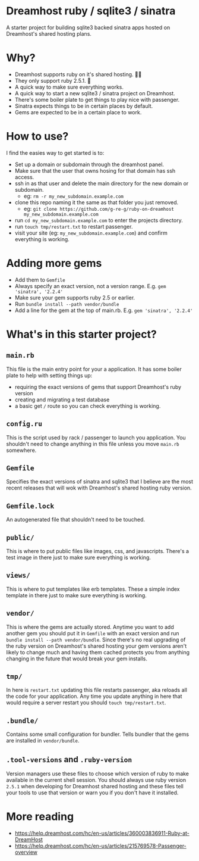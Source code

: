 # Dreamhost ruby / sqlite3 / sinatra

A starter project for building sqlite3 backed sinatra apps hosted on Dreamhost's shared hosting plans.

# Why?

* Dreamhost supports ruby on it's shared hosting. 💎🚀
* They only support ruby 2.5.1. 🤦
* A quick way to make sure everything works.
* A quick way to start a new sqlite3 / sinatra project on Dreamhost.
* There's some boiler plate to get things to play nice with passenger.
* Sinatra expects things to be in certain places by default.
* Gems are expected to be in a certain place to work.

# How to use?
I find the easies way to get started is to:

* Set up a domain or subdomain through the dreamhost panel.
* Make sure that the user that owns hosing for that domain has ssh access.
* ssh in as that user and delete the main directory for the new domain or subdomain.
  * eg: `rm -r my_new_subdomain.example.com`
* clone this repo naming it the same as that folder you just removed.
  * eg: `git clone https://github.com/g-re-g/ruby-on-dreamhost my_new_subdomain.example.com`
* run `cd my_new_subdomain.example.com` to enter the projects directory.
* run `touch tmp/restart.txt` to restart passenger.
* visit your site (eg: `my_new_subdomain.example.com`) and confirm everything is working.

# Adding more gems

* Add them to `Gemfile`
* Always specify an exact version, not a version range. E.g. `gem 'sinatra', '2.2.4'`
* Make sure your gem supports ruby 2.5 or earlier.
* Run `bundle install --path vendor/bundle`
* Add a line for the gem at the top of main.rb. E.g. `gem 'sinatra', '2.2.4'`

# What's in this starter project?

## `main.rb`
This file is the main entry point for your a application. It has some boiler plate to help
with setting things up:

* requiring the exact versions of gems that support Dreamhost's ruby version
* creating and migrating a test database
* a basic get `/` route so you can check everything is working.

## `config.ru`
This is the script used by rack / passenger to launch you application. You shouldn't need 
to change anything in this file unless you move `main.rb` somewhere.

## `Gemfile`
Specifies the exact versions of sinatra and sqlite3 that I believe are the most recent
releases that will wok with Dreamhost's shared hosting ruby version.

## `Gemfile.lock`
An autogenerated file that shouldn't need to be touched.

## `public/`
This is where to put public files like images, css, and javascripts. There's a test image in there
just to make sure everything is working.

## `views/`
This is where to put templates like erb templates. These a simple index template in there just to
make sure everything is working.

## `vendor/`
This is where the gems are actually stored. Anytime you want to add another gem you should 
put it in `Gemfile` with an exact version and run `bundle install --path vendor/bundle`.
Since there's no real upgrading of the ruby version on Dreamhost's shared hosting your gem versions
aren't likely to change much and having them cached protects you from anything changing in the
future that would break your gem installs.

## `tmp/`
In here is `restart.txt` updating this file restarts passenger, aka reloads all the code
for your application. Any time you update anything in here that would require a server restart
you should `touch tmp/restart.txt`.

## `.bundle/`
Contains some small configuration for bundler. Tells bundler that the gems are installed in
`vendor/bundle`.

## `.tool-versions` and `.ruby-version`
Version managers use these files to choose which version of ruby to make available in the
current shell session. You should always use ruby version `2.5.1` when developing for
Dreamhost shared hosting and these files tell your tools to use that version or warn
you if you don't have it installed.

# More reading
* https://help.dreamhost.com/hc/en-us/articles/360003836911-Ruby-at-DreamHost
* https://help.dreamhost.com/hc/en-us/articles/215769578-Passenger-overview
